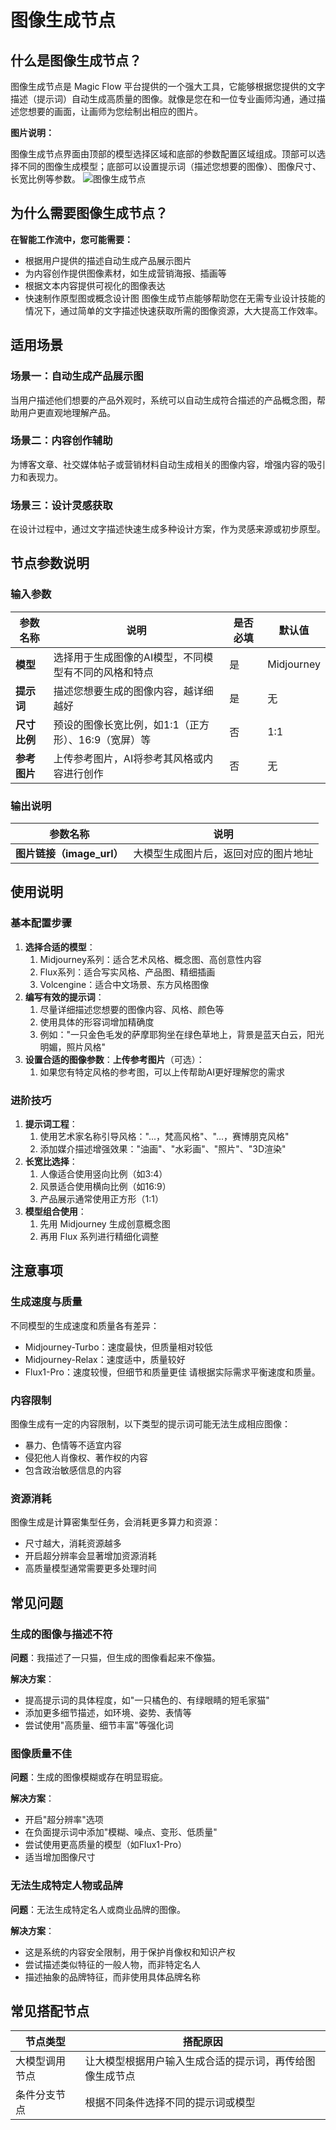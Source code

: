 # 图像生成节点
## 什么是图像生成节点？
图像生成节点是 Magic Flow 平台提供的一个强大工具，它能够根据您提供的文字描述（提示词）自动生成高质量的图像。就像是您在和一位专业画师沟通，通过描述您想要的画面，让画师为您绘制出相应的图片。

**图片说明：**

图像生成节点界面由顶部的模型选择区域和底部的参数配置区域组成。顶部可以选择不同的图像生成模型；底部可以设置提示词（描述您想要的图像）、图像尺寸、长宽比例等参数。
![图像生成节点](https://cdn.letsmagic.cn/static/img/Image-generation.png)

## 为什么需要图像生成节点？
**在智能工作流中，您可能需要：**
- 根据用户提供的描述自动生成产品展示图片
- 为内容创作提供图像素材，如生成营销海报、插画等
- 根据文本内容提供可视化的图像表达
- 快速制作原型图或概念设计图
图像生成节点能够帮助您在无需专业设计技能的情况下，通过简单的文字描述快速获取所需的图像资源，大大提高工作效率。
## 适用场景
### 场景一：自动生成产品展示图
当用户描述他们想要的产品外观时，系统可以自动生成符合描述的产品概念图，帮助用户更直观地理解产品。
### 场景二：内容创作辅助
为博客文章、社交媒体帖子或营销材料自动生成相关的图像内容，增强内容的吸引力和表现力。
### 场景三：设计灵感获取
在设计过程中，通过文字描述快速生成多种设计方案，作为灵感来源或初步原型。
## 节点参数说明
### 输入参数
|参数名称|说明|是否必填|默认值|
|---|---|---|---|
|**模型**|选择用于生成图像的AI模型，不同模型有不同的风格和特点|是|Midjourney|
|**提示词**|描述您想要生成的图像内容，越详细越好|是|无|
|**尺寸比例**|预设的图像长宽比例，如1:1（正方形）、16:9（宽屏）等|否|1:1|
|**参考图片**|上传参考图片，AI将参考其风格或内容进行创作|否|无|

### 输出说明
|参数名称|说明|
|---|---|
|**图片链接（**image_url**）**|大模型生成图片后，返回对应的图片地址|

## 使用说明
### 基本配置步骤
1. **选择合适的模型**：
    1. Midjourney系列：适合艺术风格、概念图、高创意性内容
    2. Flux系列：适合写实风格、产品图、精细插画
    3. Volcengine：适合中文场景、东方风格图像
2. **编写有效的提示词**：
    1. 尽量详细描述您想要的图像内容、风格、颜色等
    2. 使用具体的形容词增加精确度
    3. 例如："一只金色毛发的萨摩耶狗坐在绿色草地上，背景是蓝天白云，阳光明媚，照片风格"
3. **设置合适的图像参数**：**上传参考图片**（可选）：
    1. 如果您有特定风格的参考图，可以上传帮助AI更好理解您的需求
### 进阶技巧
1. **提示词工程**：
    1. 使用艺术家名称引导风格："...，梵高风格"、"...，赛博朋克风格"
    2. 添加媒介描述增强效果："油画"、"水彩画"、"照片"、"3D渲染"
2. **长宽比选择**：
    1. 人像适合使用竖向比例（如3:4）
    2. 风景适合使用横向比例（如16:9）
    3. 产品展示通常使用正方形（1:1）
3. **模型组合使用**：
    1. 先用 Midjourney 生成创意概念图
    2. 再用 Flux 系列进行精细化调整
## 注意事项
### 生成速度与质量
不同模型的生成速度和质量各有差异：
- Midjourney-Turbo：速度最快，但质量相对较低
- Midjourney-Relax：速度适中，质量较好
- Flux1-Pro：速度较慢，但细节和质量更佳
请根据实际需求平衡速度和质量。
### 内容限制
图像生成有一定的内容限制，以下类型的提示词可能无法生成相应图像：
- 暴力、色情等不适宜内容
- 侵犯他人肖像权、著作权的内容
- 包含政治敏感信息的内容
### 资源消耗
图像生成是计算密集型任务，会消耗更多算力和资源：
- 尺寸越大，消耗资源越多
- 开启超分辨率会显著增加资源消耗
- 高质量模型通常需要更多处理时间
## 常见问题
### 生成的图像与描述不符
**问题**：我描述了一只猫，但生成的图像看起来不像猫。

**解决方案**：
- 提高提示词的具体程度，如"一只橘色的、有绿眼睛的短毛家猫"
- 添加更多细节描述，如环境、姿势、表情等
- 尝试使用"高质量、细节丰富"等强化词
### 图像质量不佳
**问题**：生成的图像模糊或存在明显瑕疵。

**解决方案**：
- 开启"超分辨率"选项
- 在负面提示词中添加"模糊、噪点、变形、低质量"
- 尝试使用更高质量的模型（如Flux1-Pro）
- 适当增加图像尺寸
### 无法生成特定人物或品牌
**问题**：无法生成特定名人或商业品牌的图像。

**解决方案**：
- 这是系统的内容安全限制，用于保护肖像权和知识产权
- 尝试描述类似特征的一般人物，而非特定名人
- 描述抽象的品牌特征，而非使用具体品牌名称
## 常见搭配节点
|**节点类型**|**搭配原因**|
|---|---|
|大模型调用节点|让大模型根据用户输入生成合适的提示词，再传给图像生成节点|
|条件分支节点|根据不同条件选择不同的提示词或模型|